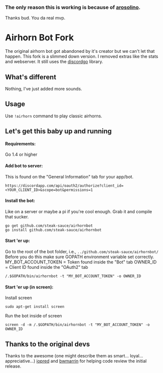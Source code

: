 ### The only reason this is working is because of [arosolino](https://github.com/arosolino).
Thanks bud. You da real mvp.

# Airhorn Bot Fork
The original airhorn bot got abandoned by it's creator but we can't let that happen. This fork is a slimmed down version. I removed extras like the stats and webserver.  It still uses the [discordgo](https://github.com/bwmarrin/discordgo) library.

## What's different
Nothing, I've just added more sounds.

## Usage
Use `!airhorn` command to play classic airhorns.

## Let's get this baby up and running

#### Requirements:
Go 1.4 or higher

#### Add bot to server:
This is found on the "General Information" tab for your app/bot.
```
https://discordapp.com/api/oauth2/authorize?client_id=<YOUR_CLIENT_ID>&scope=bot&permissions=1
```

#### Install the bot:
Like on a server or maybe a pi if you're cool enough. Grab it and compile that sucker.
```
go get github.com/steak-sauce/airhornbot
go install github.com/steak-sauce/airhornbot
```
#### Start 'er up:
Go to the root of the bot folder, i.e., `../github.com/steak-sauce/airhornbot/`
Before you do this make sure GOPATH environment variable set correctly.
MY_BOT_ACCOUNT_TOKEN = Token found inside the "Bot" tab
OWNER_ID = Client ID found inside the "OAuth2" tab
```
/.$GOPATH/bin/airhornbot -t "MY_BOT_ACCOUNT_TOKEN" -o OWNER_ID
```

#### Start 'er up (in screen):
Install screen
```
sudo apt-get install screen
```
Run the bot inside of screen
```
screen -d -m /.$GOPATH/bin/airhornbot -t "MY_BOT_ACCOUNT_TOKEN" -o OWNER_ID
```

## Thanks to the original devs
Thanks to the awesome (one might describe them as smart... loyal... appreciative...) [iopred](https://github.com/iopred) and [bwmarrin](https://github.com/bwmarrin/discordgo) for helping code review the initial release.
